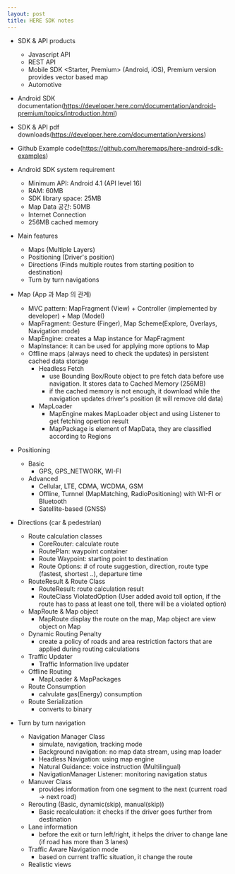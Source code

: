```yaml
---
layout: post
title: HERE SDK notes
---
```


* SDK & API products
  * Javascript API
  * REST API
  * Mobile SDK <Starter, Premium> (Android, iOS), Premium version provides vector based map
  * Automotive

* Android SDK documentation(https://developer.here.com/documentation/android-premium/topics/introduction.html)
* SDK & API pdf downloads(https://developer.here.com/documentation/versions)
* Github Example code(https://github.com/heremaps/here-android-sdk-examples)

* Android SDK system requirement
  * Minimum API: Android 4.1 (API level 16)
  * RAM: 60MB
  * SDK library space: 25MB
  * Map Data 공간: 50MB
  * Internet Connection
  * 256MB cached memory

* Main features
  * Maps (Multiple Layers)
  * Positioning (Driver's position)
  * Directions (Finds multiple routes from starting position to destination)
  * Turn by turn navigations

* Map (App 과 Map 의 관계)
  * MVC pattern: MapFragment (View) + Controller (implemented by developer) + Map (Model)
  * MapFragment: Gesture (Finger), Map Scheme(Explore, Overlays, Navigation mode)
  * MapEngine: creates a Map instance for MapFragment
  * MapInstance: it can be used for applying more options to Map
  * Offline maps (always need to check the updates) in persistent cached data storage
    * Headless Fetch
      * use Bounding Box/Route object to pre fetch data before use navigation. It stores data to Cached Memory (256MB) 
      * if the cached memory is not enough, it download while the navigation updates driver's position (it will remove old data)    
    * MapLoader
      * MapEngine makes MapLoader object and using Listener to get fetching opertion result
      * MapPackage is element of MapData, they are classified according to Regions

* Positioning
  * Basic
    * GPS, GPS_NETWORK, WI-FI
  * Advanced
    * Cellular, LTE, CDMA, WCDMA, GSM
    * Offline, Turnnel (MapMatching, RadioPositioning) with WI-FI or Bluetooth
    * Satellite-based (GNSS)

* Directions (car & pedestrian)
  * Route calculation classes
    * CoreRouter: calculate route
    * RoutePlan: waypoint container
    * Route Waypoint: starting point to destination
    * Route Options: # of route suggestion, direction, 
    route type (fastest, shortest ..), departure time
  * RouteResult & Route Class
    * RouteResult: route calculation result
    * RouteClass ViolatedOption 
    (User added avoid toll option, if the route has to pass at least one toll, there will be a violated option)
  * MapRoute & Map object 
    * MapRoute display the route on the map, Map object are view object on Map
  * Dynamic Routing Penalty
    * create a policy of roads and area restriction factors that are applied during routing calculations
  * Traffic Updater
    * Traffic Information live updater
  * Offline Routing
    * MapLoader & MapPackages
  * Route Consumption
    * calvulate gas(Energy) consumption
  * Route Serialization
    * converts to binary

* Turn by turn navigation
  * Navigation Manager Class 
    * simulate, navigation, tracking mode
    * Background navigation: no map data stream, using map loader
    * Headless Navigation: using map engine
    * Natural Guidance: voice instruction (Multilingual)
    * NavigationManager Listener: monitoring navigation status
  * Manuver Class
    * provides information from one segment to the next (current road -> next road) 
  * Rerouting (Basic, dynamic(skip), manual(skip))
    * Basic recalculation: it checks if the driver goes further from destination
  * Lane information
    * before the exit or turn left/right, it helps the driver to change lane (if road has more than 3 lanes)
  * Traffic Aware Navigation mode
    * based on current traffic situation, it change the route
  * Realistic views